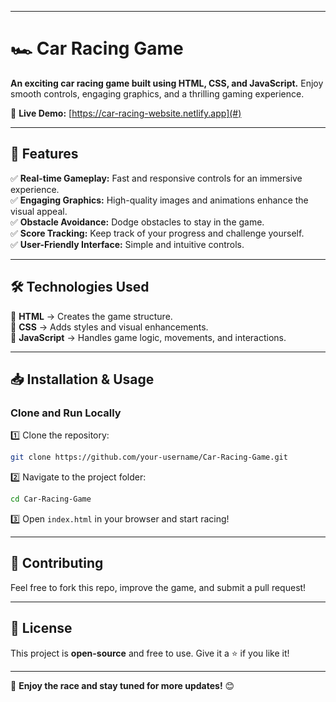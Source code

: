 ***

# 🏎️ Car Racing Game  

**An exciting car racing game built using HTML, CSS, and JavaScript.** Enjoy smooth controls, engaging graphics, and a thrilling gaming experience.  

🚀 **Live Demo:** [https://car-racing-website.netlify.app](#) 

***

## 🎯 Features  
✅ **Real-time Gameplay:** Fast and responsive controls for an immersive experience.  
✅ **Engaging Graphics:** High-quality images and animations enhance the visual appeal.  
✅ **Obstacle Avoidance:** Dodge obstacles to stay in the game.  
✅ **Score Tracking:** Keep track of your progress and challenge yourself.  
✅ **User-Friendly Interface:** Simple and intuitive controls.  

---

## 🛠️ Technologies Used  
🔹 **HTML** → Creates the game structure.  
🔹 **CSS** → Adds styles and visual enhancements.  
🔹 **JavaScript** → Handles game logic, movements, and interactions.  

---

## 📥 Installation & Usage  
### Clone and Run Locally  
1️⃣ Clone the repository:  
   ```sh
   git clone https://github.com/your-username/Car-Racing-Game.git
   ```  
2️⃣ Navigate to the project folder:  
   ```sh
   cd Car-Racing-Game
   ```  
3️⃣ Open `index.html` in your browser and start racing!  

---

## 🌟 Contributing  
Feel free to fork this repo, improve the game, and submit a pull request!  

---

## 📜 License  
This project is **open-source** and free to use. Give it a ⭐ if you like it!  

---

🚀 **Enjoy the race and stay tuned for more updates!** 😊

